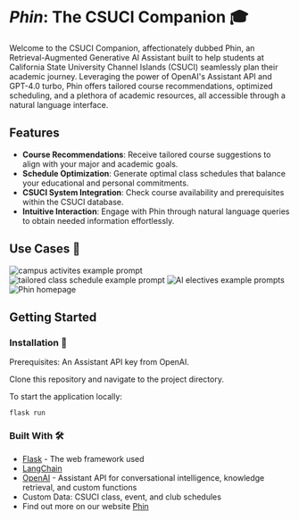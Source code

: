 # *Phin*: The CSUCI Companion 🎓

Welcome to the CSUCI Companion, affectionately dubbed Phin, an Retrieval-Augmented Generative AI Assistant built to help students at California State University Channel Islands (CSUCI) seamlessly plan their academic journey. Leveraging the power of OpenAI's Assistant API and GPT-4.0 turbo, Phin offers tailored course recommendations, optimized scheduling, and a plethora of academic resources, all accessible through a natural language interface.

## Features
- **Course Recommendations**: Receive tailored course suggestions to align with your major and academic goals.
- **Schedule Optimization**: Generate optimal class schedules that balance your educational and personal commitments.
- **CSUCI System Integration**: Check course availability and prerequisites within the CSUCI database.
- **Intuitive Interaction**: Engage with Phin through natural language queries to obtain needed information effortlessly.


## Use Cases 🐬
![campus activites example prompt](https://github.com/OronaDaniel/CSUCI_Companion/assets/89484579/76105d1d-260f-4859-bb1e-244f38dd80f4)
![tailored class schedule example prompt](https://github.com/OronaDaniel/CSUCI_Companion/assets/89484579/29c2c5d9-c6b0-441e-b4d3-a87366804208)
![AI electives example prompts](https://github.com/OronaDaniel/CSUCI_Companion/assets/89484579/30da9365-315a-44c7-b8d9-93b9e3de7667)
![Phin homepage](https://github.com/OronaDaniel/CSUCI_Companion/assets/89484579/1e11d239-a354-449e-b6c8-cf00768d8b86)

## Getting Started 

### Installation 💾
Prerequisites: An Assistant API key from OpenAI.

Clone this repository and navigate to the project directory.

To start the application locally:

```flask run```

### Built With 🛠️
* [Flask](http://flask.palletsprojects.com/) - The web framework used
* [LangChain](https://www.langchain.com/)
* [OpenAI](https://platform.openai.com/docs/assistants/overview) - Assistant API for conversational intelligence, knowledge retrieval, and custom functions
* Custom Data: CSUCI class, event, and club schedules 
* Find out more on our website [Phin](https://phin.cikeys.com/) 
 
